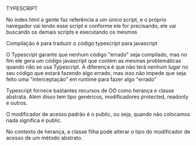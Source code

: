 TYPESCRIPT

No index.html a gente faz referência a um único script, e o próprio navegador vai lendo esse script e conforme ele for precisando, ele vai buscando os demais scripts e executando os mesmos

Compilação é para traduzir o código typescript para javascript

O Typescript garante que nenhum código "errado" seja compilado, mas no fim ele gera um código javascript que contém as mesmas problemáticas quando não se usa Typescript. A diferença é que não terá nenhum lugar no seu código que estará fazendo algo errado, mas isso não impede que seja feito uma "interceptação" em runtime para fazer algo "errado"

Typescript fornece bastantes recursos de OO como herança e classe abstrata. Além disso tem tipo genéricos, modificadores protected, readonly e outros.

O modificador de acesso padrão é o public, ou seja, quando não colocamos nada significa é public.

No contexto de herança, a classe filha pode alterar o tipo do modificador de acesso de um método abstrato.